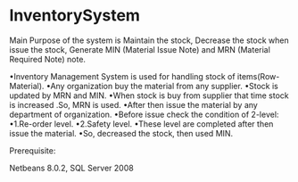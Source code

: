 # InventorySystem
Main Purpose of the system is Maintain the stock, Decrease the stock when issue the stock, Generate MIN (Material Issue Note) and MRN (Material Required Note) note.

•Inventory Management System is used for handling stock of items(Row-Material).
•Any organization buy the material from any supplier.
•Stock is updated by MRN and MIN.
•When stock is buy from supplier that time stock is increased .So, MRN is used.
•After then issue the material by any department of organization.
•Before issue check the condition of 2-level:
•1.Re-order level.
•2.Safety level.
•These level are completed after then issue the material.
•So, decreased the stock, then used MIN.

Prerequisite: 

Netbeans 8.0.2, SQL Server 2008


